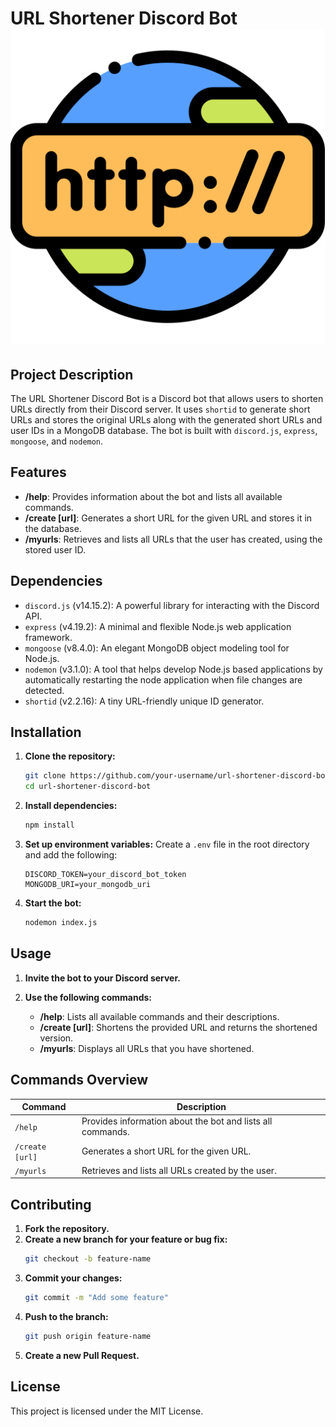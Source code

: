 # URL Shortener Discord Bot ![Bot Logo](./assets\http.png)

## Project Description

The URL Shortener Discord Bot is a Discord bot that allows users to shorten URLs directly from their Discord server. It uses `shortid` to generate short URLs and stores the original URLs along with the generated short URLs and user IDs in a MongoDB database. The bot is built with `discord.js`, `express`, `mongoose`, and `nodemon`.

## Features

- **/help**: Provides information about the bot and lists all available commands.
- **/create [url]**: Generates a short URL for the given URL and stores it in the database.
- **/myurls**: Retrieves and lists all URLs that the user has created, using the stored user ID.

## Dependencies

- `discord.js` (v14.15.2): A powerful library for interacting with the Discord API.
- `express` (v4.19.2): A minimal and flexible Node.js web application framework.
- `mongoose` (v8.4.0): An elegant MongoDB object modeling tool for Node.js.
- `nodemon` (v3.1.0): A tool that helps develop Node.js based applications by automatically restarting the node application when file changes are detected.
- `shortid` (v2.2.16): A tiny URL-friendly unique ID generator.

## Installation

1. **Clone the repository:**
    ```bash
    git clone https://github.com/your-username/url-shortener-discord-bot.git
    cd url-shortener-discord-bot
    ```

2. **Install dependencies:**
    ```bash
    npm install
    ```

3. **Set up environment variables:**
    Create a `.env` file in the root directory and add the following:
    ```env
    DISCORD_TOKEN=your_discord_bot_token
    MONGODB_URI=your_mongodb_uri
    ```

4. **Start the bot:**
    ```bash
    nodemon index.js
    ```

## Usage

1. **Invite the bot to your Discord server.**
2. **Use the following commands:**

    - **/help**: Lists all available commands and their descriptions.
    - **/create [url]**: Shortens the provided URL and returns the shortened version.
    - **/myurls**: Displays all URLs that you have shortened.

## Commands Overview

| Command          | Description                                 |
|------------------|---------------------------------------------|
| `/help`          | Provides information about the bot and lists all commands. |
| `/create [url]`  | Generates a short URL for the given URL.    |
| `/myurls`        | Retrieves and lists all URLs created by the user. |

## Contributing

1. **Fork the repository.**
2. **Create a new branch for your feature or bug fix:**
    ```bash
    git checkout -b feature-name
    ```
3. **Commit your changes:**
    ```bash
    git commit -m "Add some feature"
    ```
4. **Push to the branch:**
    ```bash
    git push origin feature-name
    ```
5. **Create a new Pull Request.**

## License

This project is licensed under the MIT License.
